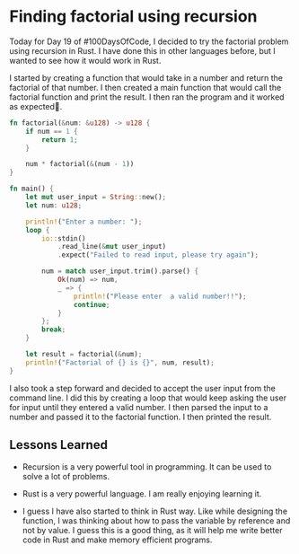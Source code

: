 # Finding factorial using recursion

Today for Day 19 of #100DaysOfCode, I decided to try the factorial problem using recursion in Rust. I have done this in other languages before, but I wanted to see how it would work in Rust.

I started by creating a function that would take in a number and return the factorial of that number. I then created a main function that would call the factorial function and print the result. I then ran the program and it worked as expected🥳.


```rust
fn factorial(&num: &u128) -> u128 {
    if num == 1 {
        return 1;
    }

    num * factorial(&(num - 1))
}

fn main() {
    let mut user_input = String::new();
    let num: u128;

    println!("Enter a number: ");
    loop {
        io::stdin()
            .read_line(&mut user_input)
            .expect("Failed to read input, please try again");

        num = match user_input.trim().parse() {
            Ok(num) => num,
            _ => {
                println!("Please enter  a valid number!!");
                continue;
            }
        };
        break;
    }

    let result = factorial(&num);
    println!("Factorial of {} is {}", num, result);
}
```

I also took a step forward and decided to accept the user input from the command line. I did this by creating a loop that would keep asking the user for input until they entered a valid number. I then parsed the input to a number and passed it to the factorial function. I then printed the result.


## Lessons Learned

- Recursion is a very powerful tool in programming. It can be used to solve a lot of problems.

- Rust is a very powerful language. I am really enjoying learning it.

- I guess I have also started to think in Rust way. Like while designing the function, I was thinking about how to pass the variable by reference and not by value. I guess this is a good thing, as it will help me write better code in Rust and make memory efficient programs.
